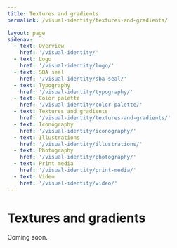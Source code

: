 ```yaml
---
title: Textures and gradients
permalink: /visual-identity/textures-and-gradients/

layout: page
sidenav:
  - text: Overview
    href: '/visual-identity/'
  - text: Logo
    href: '/visual-identity/logo/'
  - text: SBA seal
    href: '/visual-identity/sba-seal/'
  - text: Typography
    href: '/visual-identity/typography/'
  - text: Color palette
    href: '/visual-identity/color-palette/'
  - text: Textures and gradients
    href: '/visual-identity/textures-and-gradients/'
  - text: Iconography
    href: '/visual-identity/iconography/'
  - text: Illustrations
    href: '/visual-identity/illustrations/'
  - text: Photography
    href: '/visual-identity/photography/'
  - text: Print media
    href: '/visual-identity/print-media/'
  - text: Video
    href: '/visual-identity/video/'
---
```


# Textures and gradients

Coming soon.